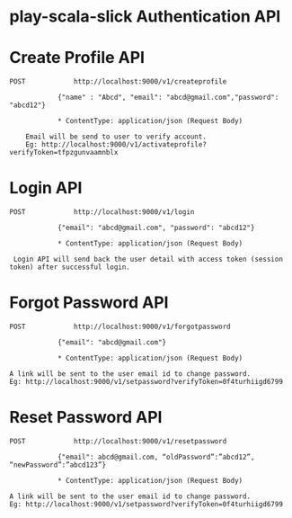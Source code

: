 
# play-scala-slick Authentication API #


# Create Profile API
  
  	POST			http://localhost:9000/v1/createprofile
	
				{"name" : "Abcd", "email": "abcd@gmail.com","password": "abcd12"}
          			
				* ContentType: application/json (Request Body)
            
        Email will be send to user to verify account. 
        Eg: http://localhost:9000/v1/activateprofile?verifyToken=tfpzgunvaamnblx


# Login API
  
  	POST			http://localhost:9000/v1/login
				
				{"email": "abcd@gmail.com", "password": "abcd12"}
            			
				* ContentType: application/json (Request Body)
				
	 Login API will send back the user detail with access token (session token) after successful login.


# Forgot Password API

	POST			http://localhost:9000/v1/forgotpassword
	
				{"email": "abcd@gmail.com"}
				
				* ContentType: application/json (Request Body)
            
	A link will be sent to the user email id to change password.
	Eg: http://localhost:9000/v1/setpassword?verifyToken=0f4turhiigd6799


# Reset Password API

	POST			http://localhost:9000/v1/resetpassword
				    
				{"email": abcd@gmail.com, “oldPassword”:”abcd12”, “newPassword”:”abcd123”}
				
				* ContentType: application/json (Request Body)
            
	A link will be sent to the user email id to change password.
	Eg: http://localhost:9000/v1/setpassword?verifyToken=0f4turhiigd6799
      
      
      

